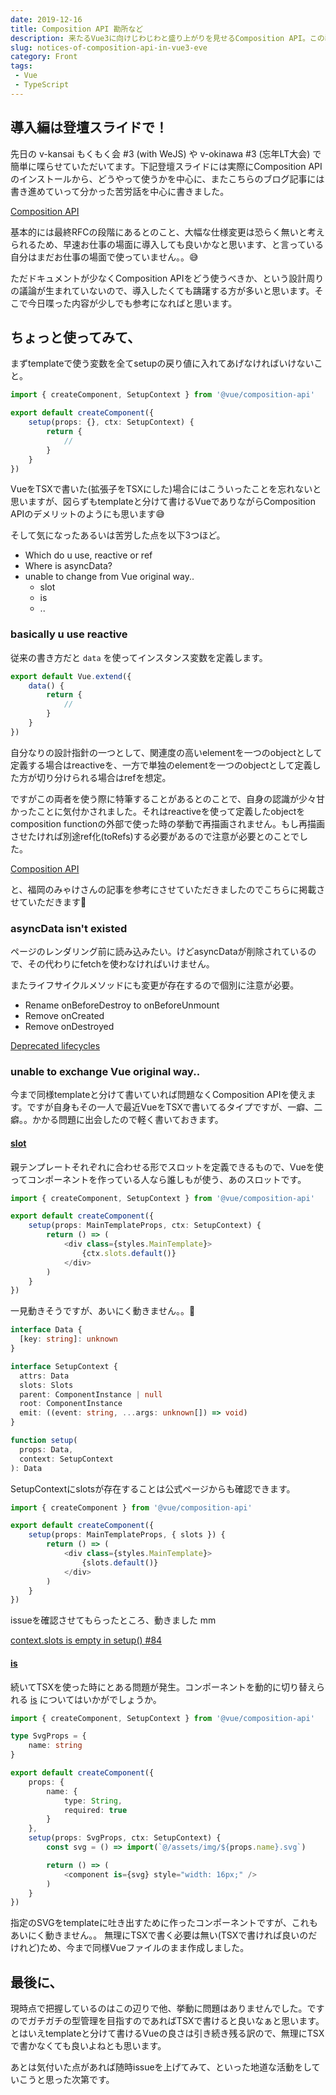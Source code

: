 ```yaml
---
date: 2019-12-16
title: Composition API 勘所など
description: 来たるVue3に向けじわじわと盛り上がりを見せるComposition API。この導入にあたって気付いたこと、今後に活かしたいことを軽く記録しておきます。
slug: notices-of-composition-api-in-vue3-eve
category: Front
tags: 
 - Vue
 - TypeScript
---
```


## 導入編は登壇スライドで！

先日の v-kansai もくもく会 #3 (with WeJS) や v-okinawa #3 (忘年LT大会) で簡単に喋らせていただいてます。下記登壇スライドには実際にComposition APIのインストールから、どうやって使うかを中心に、またこちらのブログ記事には書き進めていって分かった苦労話を中心に書きました。

<a class="link-preview" href="https://slides.com/jiyuujin/composition-api-in-vue3-eve">Composition API</a>

基本的には最終RFCの段階にあるとのこと、大幅な仕様変更は恐らく無いと考えられるため、早速お仕事の場面に導入しても良いかなと思います、と言っている自分はまだお仕事の場面で使っていません。。😅

ただドキュメントが少なくComposition APIをどう使うべきか、という設計周りの議論が生まれていないので、導入したくても躊躇する方が多いと思います。そこで今日喋った内容が少しでも参考になればと思います。

## ちょっと使ってみて、

まずtemplateで使う変数を全てsetupの戻り値に入れてあげなければいけないこと。

```ts
import { createComponent, SetupContext } from '@vue/composition-api'

export default createComponent({
    setup(props: {}, ctx: SetupContext) {
        return {
            //
        }
    }
})
```

VueをTSXで書いた(拡張子をTSXにした)場合にはこういったことを忘れないと思いますが、図らずもtemplateと分けて書けるVueでありながらComposition APIのデメリットのようにも思います😅

そして気になったあるいは苦労した点を以下3つほど。

- Which do u use, reactive or ref
- Where is asyncData?
- unable to change from Vue original way..
   - slot
   - is
   - ..

### basically u use reactive

従来の書き方だと `data` を使ってインスタンス変数を定義します。

```ts
export default Vue.extend({
    data() {
        return {
            //
        }
    }
})
```

自分なりの設計指針の一つとして、関連度の高いelementを一つのobjectとして定義する場合はreactiveを、一方で単独のelementを一つのobjectとして定義した方が切り分けられる場合はrefを想定。

ですがこの両者を使う際に特筆することがあるとのことで、自身の認識が少々甘かったことに気付かされました。それはreactiveを使って定義したobjectをcomposition functionの外部で使った時の挙動で再描画されません。もし再描画させたければ別途ref化(toRefs)する必要があるので注意が必要とのことでした。

<a class="link-preview" href="https://mya-ake.com/posts/vue-composition-api-columns/">Composition API</a>

と、福岡のみゃけさんの記事を参考にさせていただきましたのでこちらに掲載させていただきます🙏

### asyncData isn't existed

ページのレンダリング前に読み込みたい。けどasyncDataが削除されているので、その代わりにfetchを使わなければいけません。

またライフサイクルメソッドにも変更が存在するので個別に注意が必要。

- Rename onBeforeDestroy to onBeforeUnmount
- Remove onCreated
- Remove onDestroyed

<a class="link-preview" href="https://github.com/vuejs/composition-api/commit/9d8855a4a293321075c93b15d631a43681c2605b">Deprecated lifecycles</a>

### unable to exchange Vue original way..

今まで同様templateと分けて書いていれば問題なくComposition APIを使えます。ですが自身もその一人で最近VueをTSXで書いてるタイプですが、一癖、二癖。。かかる問題に出会したので軽く書いておきます。

#### [slot](https://jp.vuejs.org/v2/guide/components-slots.html)

親テンプレートそれぞれに合わせる形でスロットを定義できるもので、Vueを使ってコンポーネントを作っている人なら誰しもが使う、あのスロットです。

```ts
import { createComponent, SetupContext } from '@vue/composition-api'

export default createComponent({
    setup(props: MainTemplateProps, ctx: SetupContext) {
        return () => (
            <div class={styles.MainTemplate}>
                {ctx.slots.default()}
            </div>
        )
    }
})
```

一見動きそうですが、あいにく動きません。。🤔

```ts
interface Data {
  [key: string]: unknown
}

interface SetupContext {
  attrs: Data
  slots: Slots
  parent: ComponentInstance | null
  root: ComponentInstance
  emit: ((event: string, ...args: unknown[]) => void)
}

function setup(
  props: Data,
  context: SetupContext
): Data
```

SetupContextにslotsが存在することは公式ページからも確認できます。

```ts
import { createComponent } from '@vue/composition-api'

export default createComponent({
    setup(props: MainTemplateProps, { slots }) {
        return () => (
            <div class={styles.MainTemplate}>
                {slots.default()}
            </div>
        )
    }
})
```

issueを確認させてもらったところ、動きました mm

<a class="link-preview" href="https://github.com/vuejs/composition-api/issues/84">context.slots is empty in setup() #84</a>

#### [is](https://jp.vuejs.org/v2/api/#is)

続いてTSXを使った時にとある問題が発生。コンポーネントを動的に切り替えられる [is](https://jp.vuejs.org/v2/api/#is) についてはいかがでしょうか。

```ts
import { createComponent, SetupContext } from '@vue/composition-api'

type SvgProps = {
    name: string
}

export default createComponent({
    props: {
        name: {
            type: String,
            required: true
        }
    },
    setup(props: SvgProps, ctx: SetupContext) {
        const svg = () => import(`@/assets/img/${props.name}.svg`)

        return () => (
            <component is={svg} style="width: 16px;" />
        )
    }
})
```

指定のSVGをtemplateに吐き出すために作ったコンポーネントですが、これもあいにく動きません。。 無理にTSXで書く必要は無い(TSXで書ければ良いのだけれど)ため、今まで同様Vueファイルのまま作成しました。

## 最後に、

現時点で把握しているのはこの辺りで他、挙動に問題はありませんでした。ですのでガチガチの型管理を目指すのであればTSXで書けると良いなぁと思います。とはいえtemplateと分けて書けるVueの良さは引き続き残る訳ので、無理にTSXで書かなくても良いよねとも思います。

あとは気付いた点があれば随時issueを上げてみて、といった地道な活動をしていこうと思った次第です。
